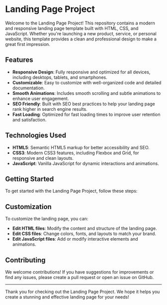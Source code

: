 # Landing Page Project

Welcome to the Landing Page Project! This repository contains a modern and responsive landing page template built with HTML, CSS, and JavaScript. Whether you're launching a new product, service, or personal website, this template provides a clean and professional design to make a great first impression.

## Features

- **Responsive Design**: Fully responsive and optimized for all devices, including desktops, tablets, and smartphones.
- **Customizable**: Easy to customize with well-organized code and detailed documentation.
- **Smooth Animations**: Includes smooth scrolling and subtle animations to enhance user engagement.
- **SEO Friendly**: Built with SEO best practices to help your landing page rank higher in search engine results.
- **Fast Loading**: Optimized for fast loading times to improve user retention and satisfaction.

## Technologies Used

- **HTML5**: Semantic HTML5 markup for better accessibility and SEO.
- **CSS3**: Modern CSS3 features, including Flexbox and Grid, for responsive and clean layouts.
- **JavaScript**: Vanilla JavaScript for dynamic interactions and animations.

## Getting Started

To get started with the Landing Page Project, follow these steps:

## Customization

To customize the landing page, you can:

- **Edit HTML files**: Modify the content and structure of the landing page.
- **Edit CSS files**: Change colors, fonts, and layouts to match your brand.
- **Edit JavaScript files**: Add or modify interactive elements and animations.

## Contributing

We welcome contributions! If you have suggestions for improvements or find any issues, please create a pull request or open an issue on GitHub.

---

Thank you for checking out the Landing Page Project. We hope it helps you create a stunning and effective landing page for your needs!
